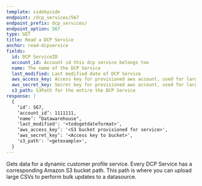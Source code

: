 ```yaml
---
template: sidebyside
endpoint: /dcp_services/567
endpoint_prefix: dcp_services/
endpoint_option: 567
type: GET
title: Read a DCP Service
anchor: read-dcpservice
fields:
  id: DCP ServiceID
  account_id: Account id this dcp service belongs too
  name: The name of the DCP Service
  last_modified: Last modified date of DCP Service
  aws_access_key: Access key for provisioned aws account, used for large bulk updates
  aws_secret_key: Secret key for provisioned aws account, used for large bulk updates
  s3_path: S3Path for the entire the DCP Service
response: |
  {
    ‘id’: 567,
    ‘account_id’: 1111111,
    ‘name’: "Datawarehouse",
    'last_modified': '<todogetdateformat>',
    ‘aws_access_key’: '<S3 bucket provisioned for service>',
    ‘aws_secret_key’: '<Access key to bucket>',
    's3_path': '<getexample>',
  }
---
```


Gets data for a dynamic customer profile service. Every DCP Service has a corresponding Amazon S3 bucket path. This path is where you can upload large CSVs to perform bulk updates to a datasource.
